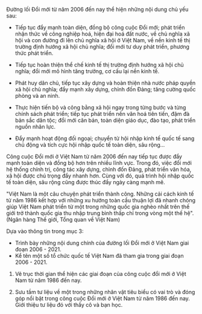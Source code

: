 Đường lối Đổi mới từ năm 2006 đến nay thể hiện những nội dung chủ yếu sau:

- Tiếp tục đẩy mạnh toàn diện, đồng bộ công cuộc Đổi mới; phát triển nhận thức về công nghiệp hoá, hiện đại hoá đất nước, về chủ nghĩa xã hội và con đường đi lên chủ nghĩa xã hội ở Việt Nam, về nền kinh tế thị trường định hướng xã hội chủ nghĩa; đổi mới tư duy phát triển, phương thức phát triển.

- Tiếp tục hoàn thiện thể chế kinh tế thị trường định hướng xã hội chủ nghĩa; đổi mới mô hình tăng trưởng, cơ cấu lại nền kinh tế.

- Phát huy dân chủ, tiếp tục xây dựng và hoàn thiện nhà nước pháp quyền xã hội chủ nghĩa; đẩy mạnh xây dựng, chỉnh đốn Đảng; tăng cường quốc phòng và an ninh.

- Thực hiện tiến bộ và công bằng xã hội ngay trong từng bước và từng chính sách phát triển; tiếp tục phát triển nền văn hoá tiên tiến, đậm đà bản sắc dân tộc; đổi mới căn bản, toàn diện giáo dục, đào tạo, phát triển nguồn nhân lực.

- Đẩy mạnh hoạt động đối ngoại; chuyển từ hội nhập kinh tế quốc tế sang chủ động và tích cực hội nhập quốc tế toàn diện, sâu rộng...

Công cuộc Đổi mới ở Việt Nam từ năm 2006 đến nay tiếp tục được đẩy mạnh toàn diện và đồng bộ hơn trên nhiều lĩnh vực. Trong đó, việc đổi mới hệ thống chính trị, công tác xây dựng, chỉnh đốn Đảng, phát triển văn hóa, xã hội được chú trọng đẩy nhanh hơn. Cùng với đó, quá trình hội nhập quốc tế toàn diện, sâu rộng cũng được thúc đẩy ngày càng mạnh mẽ.

"Việt Nam là một câu chuyện phát triển thành công. Những cải cách kinh tế từ năm 1986 kết hợp với những xu hướng toàn cầu thuận lợi đã nhanh chóng giúp Việt Nam phát triển từ một trong những quốc gia nghèo nhất trên thế giới trở thành quốc gia thu nhập trung bình thấp chỉ trong vòng một thế hệ".
(Ngân hàng Thế giới, Tổng quan về Việt Nam)

Dựa vào thông tin trong mục 3:
- Trình bày những nội dung chính của đường lối Đổi mới ở Việt Nam giai đoạn 2006 - 2021.
- Kể tên một số tổ chức quốc tế Việt Nam đã tham gia trong giai đoạn 2006 - 2021.

1. Vẽ trục thời gian thể hiện các giai đoạn của công cuộc đổi mới ở Việt Nam từ năm 1986 đến nay.

2. Sưu tầm tư liệu về một trong những nhân vật tiêu biểu có vai trò và đóng góp nổi bật trong công cuộc Đổi mới ở Việt Nam từ năm 1986 đến nay. Giới thiệu tư liệu đó với thầy cô và bạn học.
